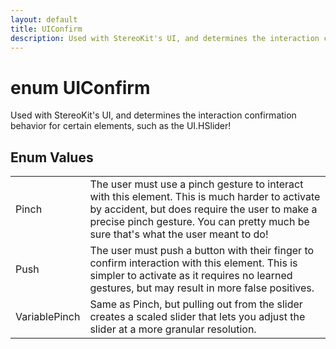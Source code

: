 ```yaml
---
layout: default
title: UIConfirm
description: Used with StereoKit's UI, and determines the interaction confirmation behavior for certain elements, such as the UI.HSlider!
---
```

# enum UIConfirm

Used with StereoKit's UI, and determines the interaction
confirmation behavior for certain elements, such as the UI.HSlider!




## Enum Values

|  |  |
|--|--|
|Pinch|The user must use a pinch gesture to interact with this element. This is much harder to activate by accident, but does require the user to make a precise pinch gesture. You can pretty much be sure that's what the user meant to do!|
|Push|The user must push a button with their finger to confirm interaction with this element. This is simpler to activate as it requires no learned gestures, but may result in more false positives.|
|VariablePinch|Same as Pinch, but pulling out from the slider creates a scaled slider that lets you adjust the slider at a more granular resolution.|


